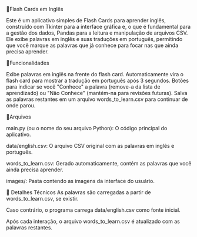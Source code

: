 🧠Flash Cards em Inglês

Este é um aplicativo simples de Flash Cards para aprender inglês, construído com Tkinter para a interface gráfica e, o que é fundamental para a gestão dos dados, Pandas para a leitura e manipulação de arquivos CSV. Ele exibe palavras em inglês e suas traduções em português, permitindo que você marque as palavras que já conhece para focar nas que ainda precisa aprender.

🚀Funcionalidades

Exibe palavras em inglês na frente do flash card.
Automaticamente vira o flash card para mostrar a tradução em português após 3 segundos.
Botões para indicar se você "Conhece" a palavra (remove-a da lista de aprendizado) ou "Não Conhece" (mantém-na para revisões futuras).
Salva as palavras restantes em um arquivo words_to_learn.csv para continuar de onde parou.

🚀Arquivos

main.py (ou o nome do seu arquivo Python): O código principal do aplicativo.

data/english.csv: O arquivo CSV original com as palavras em inglês e português.

words_to_learn.csv: Gerado automaticamente, contém as palavras que você ainda precisa aprender.

images/: Pasta contendo as imagens da interface do usuário.

📝 Detalhes Técnicos
As palavras são carregadas a partir de words_to_learn.csv, se existir.

Caso contrário, o programa carrega data/english.csv como fonte inicial.

Após cada interação, o arquivo words_to_learn.csv é atualizado com as palavras restantes.
